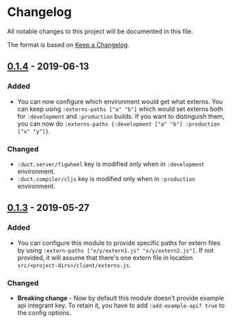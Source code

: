 # Changelog
All notable changes to this project will be documented in this file.

The format is based on [Keep a Changelog](http://keepachangelog.com/en/1.0.0/).

## [0.1.4] - 2019-06-13

### Added
- You can now configure which environment would get what externs.
You can keep using `:externs-paths ["a" "b"]` which would set externs both
for `:development` and `:production` builds. If you want to distinguish them,
you can now do `:externs-paths {:development ["a" "b"] :production ["x" "y"]}`.

### Changed
- `:duct.server/figwheel` key is modified only when in `:development` environment.
- `:duct.compiler/cljs` key is modified only when in `:production` environment.

## [0.1.3] - 2019-05-27

### Added
- You can configure this module to provide specific paths for extern files by using
`:extern-paths ["x/y/extern1.js" "x/y/extern2.js"]`. If not provided, it will assume that there's one
extern file in location `src/<project-dirs>/client/externs.js`.

### Changed
- **Breaking change** - Now by default this module doesn't provide example api integrant key.
To retain it, you have to add `:add-example-api? true` to the config options.

[0.1.3]: https://github.com/magnetcoop/hydrogen.module.cljs/releases/tag/v0.1.3
[0.1.4]: https://github.com/magnetcoop/hydrogen.module.core/releases/tag/v0.1.4
